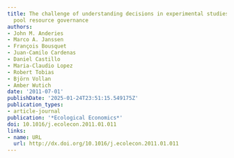 ```yaml
---
title: The challenge of understanding decisions in experimental studies of common
  pool resource governance
authors:
- John M. Anderies
- Marco A. Janssen
- François Bousquet
- Juan-Camilo Cardenas
- Daniel Castillo
- Maria-Claudio Lopez
- Robert Tobias
- Björn Vollan
- Amber Wutich
date: '2011-07-01'
publishDate: '2025-01-24T23:51:15.549175Z'
publication_types:
- article-journal
publication: '*Ecological Economics*'
doi: 10.1016/j.ecolecon.2011.01.011
links:
- name: URL
  url: http://dx.doi.org/10.1016/j.ecolecon.2011.01.011
---
```

